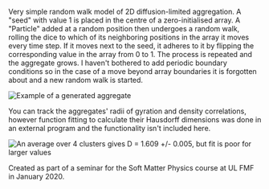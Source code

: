 Very simple random walk model of 2D diffusion-limited aggregation. A "seed" with value 1 is placed in the centre of a zero-initialised array. A "Particle" added at a random position then undergoes a random walk, rolling the dice to which of its neighboring positions in the array it moves every time step. If it moves next to the seed, it adheres to it by flipping the corresponding value in the array from 0 to 1. The process is repeated and the aggregate grows. I haven't bothered to add periodic boundary conditions so in the case of a move beyond array boundaries it is forgotten about and a new random walk is started.

![Example of a generated aggregate](https://github.com/timzuntar/numerical-utilities/blob/master/DLA/cluster6-6000pts.png?raw=true)

You can track the aggregates' radii of gyration and density correlations, however function fitting to calculate their Hausdorff dimensions was done in an external program and the functionality isn't included here.

![An average over 4 clusters gives D = 1.609 +/- 0.005, but fit is poor for larger values](https://github.com/timzuntar/numerical-utilities/blob/master/DLA/cluster_density_correlations.png?raw=true)

Created as part of a seminar for the Soft Matter Physics course at UL FMF in January 2020.
